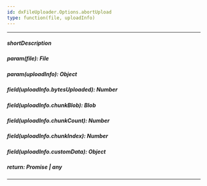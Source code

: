 ```yaml
---
id: dxFileUploader.Options.abortUpload
type: function(file, uploadInfo)
---
```

---
##### shortDescription
<!-- Description goes here -->

##### param(file): File
<!-- Description goes here -->

##### param(uploadInfo): Object
<!-- Description goes here -->

##### field(uploadInfo.bytesUploaded): Number
<!-- Description goes here -->

##### field(uploadInfo.chunkBlob): Blob
<!-- Description goes here -->

##### field(uploadInfo.chunkCount): Number
<!-- Description goes here -->

##### field(uploadInfo.chunkIndex): Number
<!-- Description goes here -->

##### field(uploadInfo.customData): Object
<!-- Description goes here -->

##### return: Promise<any> | any
<!-- Description goes here -->

---
<!-- Description goes here -->